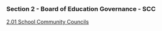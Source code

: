 ### Section 2 - Board of Education Governance - SCC

[2.01 School Community Councils](https://livingskyschooldivision.github.io/AdminProceduresPublic/2.01SchoolCommunityCouncils)

